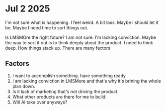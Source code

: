 # Jul 2 2025

I'm not sure what is happening.  I feel weird. A bit loss.  Maybe I should let it be.  Maybe I need time to sort things out.  

Is LMSMOre the right future?  I am not sure.  I'm lacking conviction.  Maybe the way to sort it out is to think deeply about the product.  I need to think deep.  How things stack up.  There are many factors

## Factors
1. I want to accomplish something.  have something ready
2. I am lacking conviction in LMSMore and that's why it's brining the whole plan down.  
3. Is it lack of marketing that's not driving the product. 
4. What other products are there for me to build
5. Will AI take over anyways?




